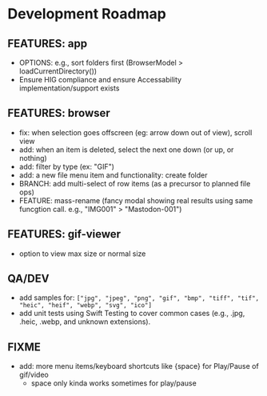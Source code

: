 # Development Roadmap

## FEATURES: app

- OPTIONS: e.g., sort folders first (BrowserModel > loadCurrentDirectory())
- Ensure HIG compliance and ensure Accessability implementation/support exists

## FEATURES: browser

- fix: when selection goes offscreen (eg: arrow down out of view), scroll view
- add: when an item is deleted, select the next one down (or up, or nothing)
- add: filter by type (ex: "GIF")
- add: a new file menu item and functionality: create folder
- BRANCH: add multi-select of row items (as a precursor to planned file ops)
- FEATURE: mass-rename (fancy modal showing real results using same funcgtion call. e.g., "IMG001" > "Mastodon-001")

## FEATURES: gif-viewer

- option to view max size or normal size

## QA/DEV

- add samples for: `["jpg", "jpeg", "png", "gif", "bmp", "tiff", "tif", "heic", "heif", "webp", "svg", "ico"]`
- add unit tests using Swift Testing to cover common cases (e.g., .jpg, .heic, .webp, and unknown extensions).

## FIXME

- add: more menu items/keyboard shortcuts like {space} for Play/Pause of gif/video
  - space only kinda works sometimes for play/pause
